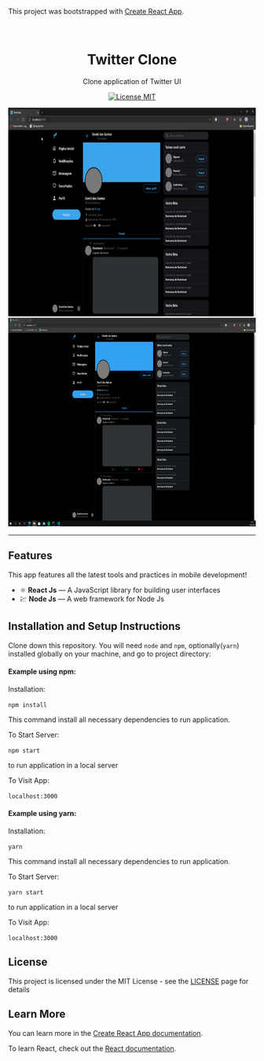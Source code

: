 This project was bootstrapped with [Create React App](https://github.com/facebook/create-react-app).

<h1 align="center">
  <br>
  Twitter Clone
</h1>

<p align="center">Clone application of Twitter UI</p>

<p align="center">
  <a href="https://opensource.org/licenses/MIT">
    <img src="https://img.shields.io/badge/License-MIT-blue.svg" alt="License MIT">
  </a>
</p>

[//]: # (Add your gifs/images here:)
<div>
  <img src="https://github.com/David-Ackerman/Twitter-Clone/blob/master/AplicationImages/twitter-gif.gif" alt="demo" height="425">
  <img src="https://github.com/David-Ackerman/Twitter-Clone/blob/master/AplicationImages/InicialNormalScreenView.PNG" alt="demo" height="425">
</div>

<hr />

## Features
[//]: # (Add the features of your project here:)
This app features all the latest tools and practices in mobile development!

- ⚛️ **React Js** — A JavaScript library for building user interfaces
- 💹 **Node Js** — A web framework for Node Js

## Installation and Setup Instructions

Clone down this repository. You will need `node` and `npm`, optionally(`yarn`) installed globally on your machine, and go to project directory:

#### Example using npm:  

Installation:

`npm install`  

This command install all necessary dependencies to run application.

To Start Server:

`npm start`

to run application in a local server

To Visit App:

`localhost:3000`  

#### Example using yarn:  

Installation:

`yarn`  

This command install all necessary dependencies to run application.

To Start Server:

`yarn start`  

to run application in a local server

To Visit App:

`localhost:3000`

## License

This project is licensed under the MIT License - see the [LICENSE](https://opensource.org/licenses/MIT) page for details

## Learn More

You can learn more in the [Create React App documentation](https://facebook.github.io/create-react-app/docs/getting-started).

To learn React, check out the [React documentation](https://reactjs.org/).
